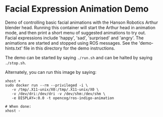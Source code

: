
Facial Expression Animation Demo
================================

Demo of controlling basic facial animations with the Hanson Robotics
Arthur blender head.  Running this container will start the Arthur head
in animation mode, and then print a short menu of suggested animations
to try out.  Facial expressions include 'happy', 'sad', 'surprised' and
'angry'. The animations are started and stopped using ROS messages. See
the 'demo-hints.txt' file in this directory for the demo instructions.

The demo can be started by saying `./run.sh`  and can be halted by saying
`./stop.sh`. 

Alternately, you can run this image by saying:
```
xhost +
sudo docker run --rm --privileged -i \
   -v /tmp/.X11-unix/X0:/tmp/.X11-unix/X0 \
   -v /dev/dri:/dev/dri -v /dev/shm:/dev/shm \
   -e DISPLAY=:0.0 -t opencog/ros-indigo-animation

# When done:
xhost -
```

